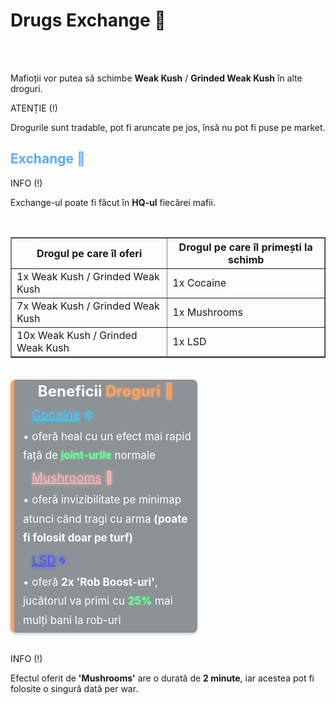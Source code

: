 
<h1>Drugs Exchange 💊</h1>
<br><br>
<p>Mafioții vor putea să schimbe <strong>Weak Kush</strong> / <strong>Grinded Weak Kush</strong> în alte droguri.</p>
<div class="danger-container">
    <p class="title">ATENȚIE (!)</p>
    <p class="description">Drogurile sunt tradable, pot fi aruncate pe jos, însă nu pot fi puse pe market.</p>
</div>
<h2 style="color:#59acf9">Exchange 🔄</h2>
<div class="tip-container">
    <p class="title">INFO (!)</p>
    <p class="description">Exchange-ul poate fi făcut în <strong>HQ-ul</strong> fiecărei mafii.</p>
</div>
<br>
<table border="1">
    <thead>
        <tr>
            <th>Drogul pe care îl oferi</th>
            <th>Drogul pe care îl primești la schimb</th>
        </tr>
    </thead>
    <tbody>
        <tr>
            <td>1x Weak Kush / Grinded Weak Kush</td>
            <td>1x Cocaine</td>
        </tr>
        <tr>
            <td>7x Weak Kush / Grinded Weak Kush</td>
            <td>1x Mushrooms</td>
        </tr>
        <tr>
            <td>10x Weak Kush / Grinded Weak Kush</td>
            <td>1x LSD</td>
        </tr>
    </tbody>
</table>
<br>
<div style="background-color: rgba(31, 40, 51, 0.5); padding: 2px 8px; margin: 2px 0; max-width: 55%; border-radius: 8px; box-shadow: 0 2px 4px rgba(0, 0, 0, 0.2); border-left: 6px solid #fda362;">
    <p style="font-size: 24px; font-weight: bold;color: #ffffff; margin-bottom: 5px; margin-top: 2px; text-align: center;">Beneficii <strong style="color:#fda362; text-shadow: 0 0 4px #fda362;"> Droguri 💊</strong></p>
    <p style="font-size: 20px; color: #4cc4f5; line-height: 1.8; margin: 0; margin-left: 20px; margin-bottom: 2px; text-shadow: 0 0 6px #4cc4f5;"><u>Cocaine</u> ❄️</p>
    <p style="font-size: 17px; color: #ffffff; line-height: 1.8; margin: 0; margin-left: 6px; margin-bottom: 2px;">&#x2022; oferă heal cu un efect mai rapid față de <strong style="color:#66FF99; text-shadow: 0 0 2px #66FF99;">joint-urile</strong> normale</p>
    <p style="font-size: 20px; color: #ffb6b0; line-height: 1.8; margin: 0; margin-left: 20px; margin-bottom: 2px; text-shadow: 0 0 6px #ffb6b0;"><u>Mushrooms</u> 🍄</p>
    <p style="font-size: 17px; color: #ffffff; line-height: 1.8; margin: 0; margin-left: 6px; margin-bottom: 2px;">&#x2022; oferă invizibilitate pe minimap atunci când tragi cu arma <strong>(poate fi folosit doar pe turf)</strong></p>
    <p style="font-size: 20px; color: #4857fe; line-height: 1.8; margin: 0; margin-left: 20px; margin-bottom: 2px; text-shadow: 0 0 6px #4857fe;"><u>LSD</u> 🌀</p>
    <p style="font-size: 17px; color: #ffffff; line-height: 1.8; margin: 0; margin-left: 6px; margin-bottom: 2px;">&#x2022; oferă <strong>2x 'Rob Boost-uri'</strong>, jucătorul va primi cu <strong style="color:#66FF99; text-shadow: 0 0 2px #66FF99;">25%</strong> mai mulți bani la rob-uri</p>
</div>
<br>
<div class="tip-container">
    <p class="title">INFO (!)</p>
    <p class="description">Efectul oferit de <strong>'Mushrooms'</strong> are o durată de <strong>2 minute</strong>, iar acestea pot fi folosite o singură dată per war.</p>
</div>
